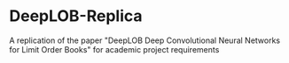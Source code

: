 # DeepLOB-Replica
A replication of the paper "DeepLOB Deep Convolutional Neural Networks for Limit Order Books" for academic project requirements
